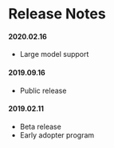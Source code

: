 # Release Notes

#### 2020.02.16

- Large model support

#### 2019.09.16

- Public release

#### 2019.02.11

- Beta release
- Early adopter program